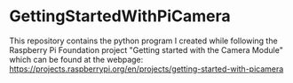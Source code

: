 # GettingStartedWithPiCamera
This repository contains the python program I created while following the Raspberry Pi Foundation project "Getting started with the Camera Module" which can be found at the webpage: https://projects.raspberrypi.org/en/projects/getting-started-with-picamera
